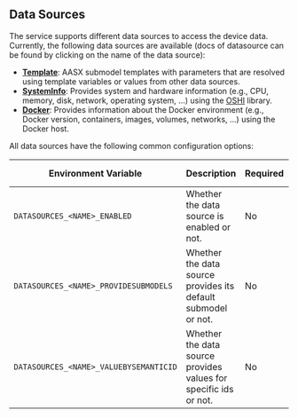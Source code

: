 ## Data Sources

The service supports different data sources to access the device data. Currently, the following data sources are available (docs of datasource can be found
by clicking on the name of the data source):

- **[Template](Datasource_Docker.md)**: AASX submodel templates with parameters that are resolved using template variables or values from other data sources.
- **[SystemInfo](Datasource_SystemInfo.md)**: Provides system and hardware information (e.g., CPU, memory, disk, network, operating system, ...) using the [OSHI](https://github.com/oshi/oshi) library.
- **[Docker](Datasource_Docker.md)**: Provides information about the Docker environment (e.g., Docker version, containers, images, volumes, networks, ...) using the Docker host.

All data sources have the following common configuration options:

| Environment Variable                   | Description                                                      | Required | Default Value |
|----------------------------------------|------------------------------------------------------------------|----------|---------------|
| `DATASOURCES_<NAME>_ENABLED`           | Whether the data source is enabled or not.                       | No       | true          |
| `DATASOURCES_<NAME>_PROVIDESUBMODELS`  | Whether the data source provides its default submodel or not.    | No       | true          |
| `DATASOURCES_<NAME>_VALUEBYSEMANTICID` | Whether the data source provides values for specific ids or not. | No       | true          |

